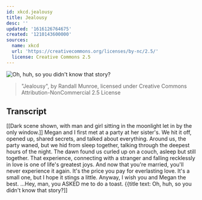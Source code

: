 ```yaml
---
id: xkcd.jealousy
title: Jealousy
desc: ''
updated: '1616126764675'
created: '1210143600000'
sources:
  name: xkcd
  url: 'https://creativecommons.org/licenses/by-nc/2.5/'
  license: Creative Commons 2.5
---
```

![Oh, huh, so you didn't know that story?](https://imgs.xkcd.com/comics/jealousy.png)
> "Jealousy", by Randall Munroe, licensed under Creative Commons Attribution-NonCommercial 2.5 License

## Transcript
[[Dark scene shown, with man and girl sitting in the moonlight let in by the only window.]]
Megan and I first met at a party at her sister's.
We hit it off, opened up, shared secrets, and talked about everything. Around us, the party waned, but we hid from sleep together, talking through the deepest hours of the night.
The dawn found us curled up on a couch, asleep but still together.
That experience, connecting with a stranger and falling recklessly in love is one of life's greatest joys.
And now that you're married, you'll never experience it again.
It's the price you pay for everlasting love. It's a small one, but I hope it stings a little.
Anyway, I wish you and Megan the best. 
...Hey, man, you ASKED me to do a toast.
{{title text: Oh, huh, so you didn't know that story?]]
